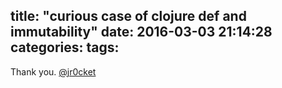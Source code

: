 title: "curious case of clojure def and immutability"
date: 2016-03-03 21:14:28
categories: 
tags: 
---


Thank you.
[@jr0cket](https://twitter.com/jr0cket)
